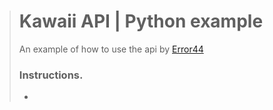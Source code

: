 > # Kawaii API | Python example
> An example of how to use the api by [Error44](https://github.com/Error4444)
> 
> ### Instructions.
> -
